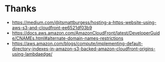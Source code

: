 # Thanks

* <https://medium.com/@itsmattburgess/hosting-a-https-website-using-aws-s3-and-cloudfront-ee6521df03b9>
* <https://docs.aws.amazon.com/AmazonCloudFront/latest/DeveloperGuide/CNAMEs.html#alternate-domain-names-restrictions>
* <https://aws.amazon.com/blogs/compute/implementing-default-directory-indexes-in-amazon-s3-backed-amazon-cloudfront-origins-using-lambdaedge/>
